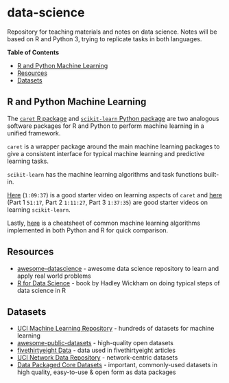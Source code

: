 # data-science

Repository for teaching materials and notes on data science. Notes will be
based on R and Python 3, trying to replicate tasks in both languages.

**Table of Contents**

- [R and Python Machine Learning](#r-and-python-machine-learning)
- [Resources](#resources)
- [Datasets](#datasets)

## R and Python Machine Learning

The [`caret` R package][caret] and [`scikit-learn` Python package][sklearn] are
two analogous software packages for R and Python to perform machine learning in
a unified framework.

`caret` is a wrapper package around the main machine learning packages to give
a consistent interface for typical machine learning and predictive learning
tasks.

`scikit-learn` has the machine learning algorithms and task functions built-in.

[Here][caretvid] (`1:09:37`) is a good starter video on learning aspects of
`caret` and [here][sklearnvid] (Part 1 `51:17`, Part 2 `1:11:27`, Part 3
`1:37:35`) are good starter videos on learning `scikit-learn`.

Lastly, [here][rpyds] is a cheatsheet of common machine learning algorithms
implemented in both Python and R for quick comparison.

[caret]: http://topepo.github.io/caret/index.html
[sklearn]: http://scikit-learn.org
[caretvid]: https://youtu.be/7Jbb2ItbTC4
[sklearnvid]: https://conference.scipy.org/scipy2013/tutorial_detail.php?id=107
[rpyds]: https://www.analyticsvidhya.com/wp-content/uploads/2015/09/1.jpg

## Resources

- [awesome-datascience][awesomeds] - awesome data science repository to learn
  and apply real world problems
- [R for Data Science][r4ds] - book by Hadley Wickham on doing typical steps of
  data science in R

[awesomeds]: https://github.com/bulutyazilim/awesome-datascience
[r4ds]: http://r4ds.had.co.nz/

## Datasets

- [UCI Machine Learning Repository][uci] - hundreds of datasets for machine
  learning
- [awesome-public-datasets][public] - high-quality open datasets
- [fivethirtyeight Data][538] - data used in fivethirtyeight articles
- [UCI Network Data Repository][nets] - network-centric datasets
- [Data Packaged Core Datasets][datapkg] - important, commonly-used datasets in
  high quality, easy-to-use & open form as data packages

[uci]: http://archive.ics.uci.edu/ml/index.php
[public]: https://github.com/caesar0301/awesome-public-datasets
[538]: https://github.com/fivethirtyeight/data
[nets]: https://networkdata.ics.uci.edu/index.php
[datapkg]: https://github.com/datasets
